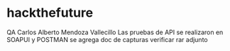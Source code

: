 # hackthefuture
QA
Carlos Alberto Mendoza Vallecillo
Las pruebas de API se realizaron en SOAPUI y POSTMAN
se agrega doc de capturas verificar rar adjunto

